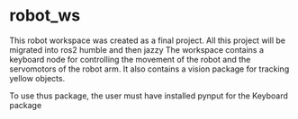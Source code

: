 # robot_ws
This robot workspace was created as a final project.
All this project will be migrated into ros2 humble and then jazzy
The workspace contains a keyboard node for controlling the movement of the robot and the servomotors of the robot arm.
It also contains a vision package for tracking yellow objects.

To use thus package, the user must have installed pynput for the Keyboard package

